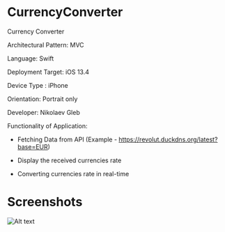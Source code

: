 # CurrencyConverter

Currency Converter

Architectural Pattern: MVC

Language: Swift

Deployment Target: iOS 13.4

Device Type : iPhone

Orientation: Portrait only

Developer: Nikolaev Gleb

Functionality of Application:

  - Fetching Data from API (Example - https://revolut.duckdns.org/latest?base=EUR)

  - Display the received currencies rate
  
  - Converting currencies rate in real-time

# Screenshots

![Alt text](https://i.ibb.co/LCcXmZh/2020-08-13-01-43-39.png "Optional Title")
